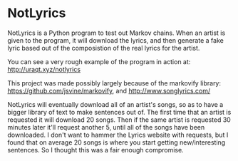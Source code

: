 # NotLyrics
NotLyrics is a Python program to test out Markov chains. When an artist is given to the program, it will download the lyrics, and then generate a fake lyric based out of the composistion of the real lyrics for the artist. 

You can see a very rough example of the program in action at: http://uraqt.xyz/notlyrics

This project was made possibly largely because of the markovify library: https://github.com/jsvine/markovify, and http://www.songlyrics.com/

NotLyrics will eventually download all of an artist's songs, so as to have a bigger library of text to make sentences out of. The first time that an artist is requested it will download 20 songs. Then if the same artist is requested 30 minutes later it'll request another 5, until all of the songs have been downloaded. I don't want to hammer the Lyrics website with requests, but I found that on average 20 songs is where you start getting new/interesting sentences. So I thought this was a fair enough compromise.